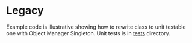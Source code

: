 Legacy
======

Example code is illustrative showing how to rewrite class to unit testable one with Object Manager Singleton.
Unit tests is in [tests](..\..\..\tests\example\src\Legacy) directory.
